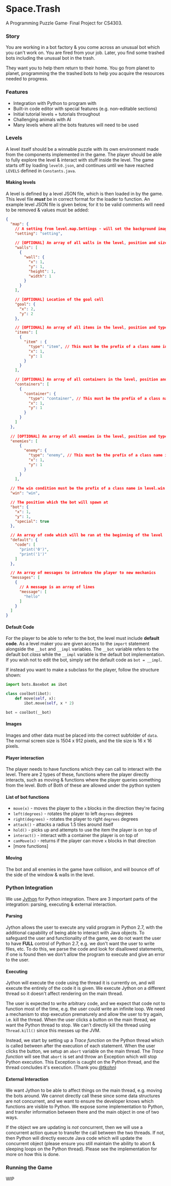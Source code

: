 # Space.Trash
A Programming Puzzle Game· Final Project for CS4303.

### Story
You are working in a bot factory & you come across an unusual bot which you can't work on.
You are fired from your job. Later, you find some trashed bots including the unusual bot in the trash.

They want you to help them return to their home. You go from planet to planet, programming the
the trashed bots to help you acquire the resources needed to progress.

### Features
* Integration with Python to program with
* Built-in code editor with special features (e.g. non-editable sections)
* Initial tutorial levels + tutorials throughout
* Challenging animals with AI
* Many levels where all the bots features will need to be used

### Levels
A level itself should be a winnable puzzle with its own environment made from the components implemented in the game.
The player should be able to fully explore the level & interact with stuff inside the level. The game starts off by loading `level0.json`, and continues until we have reached `LEVELS` defined in `Constants.java`.

#### Making levels
A level is defined by a level JSON file, which is then loaded in by the game. This level file ***must*** be in correct format for the loader to function.
An example level JSON file is given below, for it to be valid comments will need to be removed & values must be added:
```json
{
  "map": {
    // A setting from level.map.Settings - will set the background image
    "setting": "setting",
    
    // [OPTIONAL] An array of all walls in the level, position and sizes must be given
    "walls": [
      {
        "wall": {
          "x": 1,
          "y": 1,
          "height": 1,
          "width": 1
        }
      }
    ],

    // [OPTIONAL] Location of the goal cell
    "goal": {
      "x": 2,
      "y": 2
    },

    // [OPTIONAL] An array of all items in the level, position and type must be given
    "items": [
      {
        "item" : {
          "type": "item", // This must be the prefix of a class name in level.item, e.g. a "KeyItem" would be "key"
          "x": 1,
          "y": 1
        }
      }
    ],

    // [OPTIONAL] An array of all containers in the level, position and type must be given
    "containers": [
      {
        "container": {
          "type": "container", // This must be the prefix of a class name in level.container
          "x": 1,
          "y": 1
        }
      }
    ]
  },
  
  // [OPTIONAL] An array of all enemies in the level, position and type must be given
  "enemies": [
      {
        "enemy": {
          "type": "enemy", // This must be the prefix of a class name in level.enemy
          "x": 1,
          "y": 1
        }
      }
    ],
  
  // The win condition must be the prefix of a class name in level.win
  "win": "win",

  // The position which the bot will spawn at
  "bot": {
    "x": 1,
    "y": 1,
    "special": true
  },

  // An array of code which will be ran at the beginning of the level
  "default": {
    "code": [
      "print('0')",
      "print('1')"
    ]
  },

  // An array of messages to introduce the player to new mechanics
  "messages": [
    {
      // A message is an array of lines
      "message": [
        "hello"
      ]
    }
  ]
}
```

#### Default Code
For the player to be able to refer to the bot, the level must include **default code**. As a level maker you are given access to the `import` statement alongside the `__bot` and `__impl` variables.
The `__bot` variable refers to the default bot *class* while the `__impl` variable is the default bot implementation.
If you wish not to edit the bot, simply set the default code as `bot = __impl`. 

If instead you want to make a subclass for the player, follow the structure shown:
```python
import bots.Basebot as ibot

class coolbot(ibot):
    def move(self, x):
        ibot.move(self, x * 2)

bot = coolbot(__bot)
```

#### Images
Images and other data must be placed into the correct subfolder of `data`. 
The normal screen size is 1504 x 912 pixels, and the tile size is 16 x 16 pixels.

#### Player interaction
The player needs to have functions which they can call to interact with the level.
There are 2 types of these, functions where the player directly interacts, such as moving & functions where the player queries something from the level. Both of
Both of these are allowed under the python system

#### List of bot functions
* `move(x)` - moves the player to the `x` blocks in the direction they're facing
* `left(degrees)` - rotates the player to left `degrees` degrees
* `right(degrees)` - rotates the player to right `degrees` degrees
* `attack()` - attacks a radius 1.5 tiles around itself 
* `hold()` - picks up and attempts to use the item the player is on top of
* `interact()` - interact with a container the player is on top of
* `canMove(x)` - returns if the player can move `x` blocks in that direction
* [more functions]

#### Moving
The bot and all enemies in the game have collision, and will bounce off of the side of the window & walls in the level.

### Python Integration
We use [Jython](https://www.jython.org/) for Python integration. There are 3 important parts of the integration: parsing, executing & external interaction.

#### Parsing
Jython allows the user to execute any valid program in Python 2.7, with the additional capability of being able to interact with Java objects.
To safeguard the user and functionality of the game, we do not want the user to have **FULL** control of Python 2.7, e.g. we don't want the user to write files, etc.
To do this, we parse the code and look for disallowed statements, if one is found then we don't allow the program to execute and give an error to the user.

#### Executing
Jython will execute the code using the thread it is currently on, and will execute the entirely of the code it is given.
We execute Jython on a different thread so it doesn't affect rendering on the main thread.

The user is expected to write arbitrary code, and we expect that code not to function most of the time, e.g. the user could write an infinite loop. We need a mechanism to stop execution prematurely and allow the user to try again, i.e. kill the thread.
When the user clicks a button on the main thread, we want the Python thread to stop. We can't directly kill the thread using `Thread.kill()` since this messes up the JVM.

Instead, we start by setting up a *Trace function* on the Python thread which is called between after the execution of each statement. 
When the user clicks the button, we setup an `abort` variable on the main thread. The *Trace function* will see that `abort` is set and throw an Exception which will stop Python execution.
This Exception is caught on the Python thread, and the thread concludes it's execution. (Thank you [@tkohn](https://bugs.jython.org/issue2530))

#### External Interaction
We want Jython to be able to affect things on the main thread, e.g. moving the bots around. We cannot directly call these since some data structures are not concurrent, and we want to ensure the developer knows which functions are visible to Python. 
We expose some implementation to Python, and transfer information between there and the main object in one of two ways.

If the object we are updating is *not* concurrent, then we will use a concurrent action queue to transfer the call between the two threads.
If not, then Python will directly execute Java code which will update the concurrent object (please ensure you still maintain the ability to abort & sleeping loops on the Python thread).
Please see the implementation for more on how this is done.

### Running the Game
WIP
